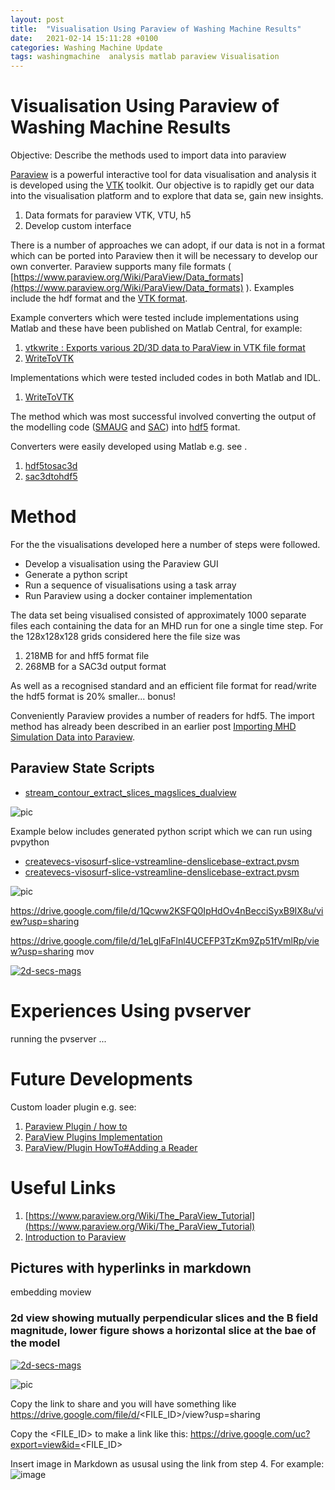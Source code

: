 ```yaml
---
layout: post
title:  "Visualisation Using Paraview of Washing Machine Results"
date:   2021-02-14 15:11:28 +0100
categories: Washing Machine Update
tags: washingmachine  analysis matlab paraview Visualisation
---
```



# Visualisation Using Paraview of Washing Machine Results

Objective: Describe the methods used to import data into paraview

[Paraview](https://www.paraview.org/) is a powerful interactive tool for data visualisation and analysis it is developed using the [VTK](https://vtk.org/) toolkit. Our objective is to rapidly get our data into the visualisation platform and to explore that data se, gain new insights.

1. Data formats for paraview VTK, VTU, h5
2. Develop custom interface

There is a number of approaches we can adopt, if our data is not in a format which can be ported into Paraview then it will be necessary to develop our own converter. Paraview supports many file formats ( [https://www.paraview.org/Wiki/ParaView/Data_formats](https://www.paraview.org/Wiki/ParaView/Data_formats) ). Examples include the hdf format  and the [VTK format](https://vtk.org/wp-content/uploads/2015/04/file-formats.pdf).

Example converters which were tested include implementations using Matlab and these have been published on Matlab Central, for example:

1. [vtkwrite : Exports various 2D/3D data to ParaView in VTK file format](https://uk.mathworks.com/matlabcentral/fileexchange/47814-vtkwrite-exports-various-2d-3d-data-to-paraview-in-vtk-file-format)
2. [WriteToVTK](https://uk.mathworks.com/matlabcentral/fileexchange/23416-writetovtk)

Implementations which were tested included codes in both Matlab and IDL.
1. [WriteToVTK](https://github.com/mikeg64/solar/tree/master/matlab/readwriteconvert/vtk)

The method which was most successful involved converting the output of the modelling code ([SMAUG](http://solarwavetheory.blogspot.com/2015/12/a-quick-start-to-using-smaug.html) and [SAC](http://solarwavetheory.blogspot.com/search/label/SAC)) into [hdf5](http://solarwavetheory.blogspot.com/2015/02/data-standards-for-computational.html) format.

Converters were easily developed using Matlab e.g. see .
1. [hdf5tosac3d](https://github.com/mikeg64/smaug_wash/blob/master/matlab/hdf5_and_gdf/hdf5tosac3D.m)
2. [sac3dtohdf5](https://github.com/mikeg64/smaug_wash/blob/master/matlab/hdf5_and_gdf/sac3Dtohdf5.m)

# Method

For the the visualisations developed here a number of steps were followed.

* Develop a visualisation using the Paraview GUI
* Generate a python script
* Run a sequence  of visualisations using a task array 
* Run Paraview using a docker container implementation

The data set being visualised consisted of approximately 1000 separate files each containing the data for an MHD run for one a single time step. For the 128x128x128 grids considered here the file size was

1.  218MB for and hff5 format file
2.  268MB for a SAC3d output format

As well as a recognised standard and an efficient file format for read/write the hdf5 format is 20% smaller... bonus!

Conveniently Paraview provides a number of readers for hdf5. The import method has already been described in an earlier post [Importing MHD Simulation Data into Paraview](http://mikeg64.github.io/visualisation/paraview/2021/01/08/importing-MHD-simulationdatatoParaview.html).





## Paraview State Scripts



* [stream_contour_extract_slices_magslices_dualview](https://github.com/mikeg64/smaug_wash/blob/master/paraview/py27-pv570/stream_contour_extract_slices_magslices_dualview.pvsm)

![pic](https://drive.google.com/uc?export=view&id=1tKPKc13Cgoxi3tZiYqsuRXFnwXcp7V6R)  

Example below includes generated python script which we can run using pvpython


* [createvecs-visosurf-slice-vstreamline-denslicebase-extract.pvsm](https://github.com/mikeg64/smaug_wash/blob/master/paraview/createvecs-visosurf-slice-vstreamline-denslicebase-extract.pvsm)
* [createvecs-visosurf-slice-vstreamline-denslicebase-extract.pvsm](https://github.com/mikeg64/smaug_wash/blob/master/paraview/createvecs-visosurf-slice-vstreamline-denslicebase-jpg-loop.py)


![pic](https://drive.google.com/uc?export=view&id=1Nba7AfzGQguQT8FUwCBuAfbvCL6mgd3X)  



https://drive.google.com/file/d/1Qcww2KSFQ0IpHdOv4nBecciSyxB9IX8u/view?usp=sharing

https://drive.google.com/file/d/1eLglFaFlnl4UCEFP3TzKm9Zp51fVmlRp/view?usp=sharing         mov





 [![2d-secs-mags](https://drive.google.com/uc?export=view&id=1Qcww2KSFQ0IpHdOv4nBecciSyxB9IX8u)](https://drive.google.com/file/d/1eLglFaFlnl4UCEFP3TzKm9Zp51fVmlRp/view?usp=sharing)






# Experiences Using pvserver

running the pvserver ...




# Future Developments

Custom loader plugin e.g. see:
1. [Paraview Plugin / how to](https://www.paraview.org/Wiki/ParaView/Plugin_HowTo)
2. [ParaView Plugins Implementation](https://www.paraview.org/ParaView/index.php/ParaView_Plugins_Implementation)
3. [ParaView/Plugin HowTo#Adding a Reader ](https://www.paraview.org/Wiki/ParaView/Plugin_HowTo#Adding_a_Reader)

# Useful Links

1. [https://www.paraview.org/Wiki/The_ParaView_Tutorial](https://www.paraview.org/Wiki/The_ParaView_Tutorial)
2. [Introduction to Paraview](https://docs.paraview.org/en/latest/UsersGuide/introduction.html)








## Pictures with hyperlinks in markdown

embedding moview

### 2d view showing mutually perpendicular slices  and the B field magnitude, lower figure shows a horizontal slice at the bae of the model

 [![2d-secs-mags](https://drive.google.com/uc?export=view&id=17c29VYA05VPScr4gST3Qj_9Yf3jp0qgF)](https://drive.google.com/file/d/1UqvwW9Vu126W45BDwyPJwMU2yXOG3jBH/view?usp=sharing)




![pic](https://drive.google.com/uc?export=view&id=1FGPalJfnkLemhIh833kqYk1H6uvqfaWc)  

Copy the link to share and you will have something like
https://drive.google.com/file/d/<FILE_ID>/view?usp=sharing

Copy the <FILE_ID> to make a link like this:
https://drive.google.com/uc?export=view&id=<FILE_ID>

Insert image in Markdown as ususal using the link from step 4.
For example: ![image](https://drive.google.com/uc?export=view&id=<FILE_ID>)




